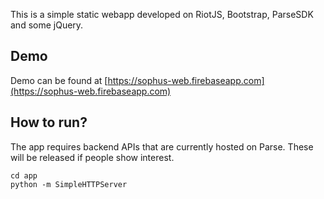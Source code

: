 
This is a simple static webapp developed on RiotJS, Bootstrap, ParseSDK and some jQuery.

## Demo
Demo can be found at [https://sophus-web.firebaseapp.com](https://sophus-web.firebaseapp.com)



## How to run?

The app requires backend APIs that are currently hosted on Parse. These will be released if people show interest.

```
cd app
python -m SimpleHTTPServer 
```

